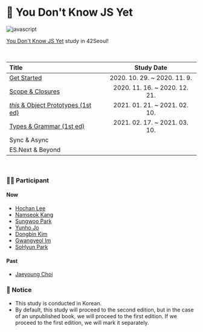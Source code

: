 # 🙅 You Don't Know JS Yet
![javascript](https://img.shields.io/badge/Javascript-YDNJSY-blue?logo=javascript)

[You Don't Know JS Yet](https://github.com/getify/You-Dont-Know-JS) study in 42Seoul!

<br>

| Title | Study Date | 
|:---|:---:|
| [Get Started](./1_Get_Started) | 2020. 10. 29. ~ 2020. 11. 9. |
| [Scope & Closures](./2_Scope_Closures) | 2020. 11. 16. ~ 2020. 12. 21. |
| [*this* & Object Prototypes (1st ed)](./3_this_Object_Prototypes) | 2021. 01. 21. ~ 2021. 02. 10. |
| [Types & Grammar (1st ed)](./4_Types_Grammars) | 2021. 02. 17. ~ 2021. 03. 10. |
| Sync & Async |  |
| ES.Next & Beyond |  |

<br>

### 👨‍💻 Participant
#### Now
- [Hochan Lee](https://github.com/hochan222)
- [Namseok Kang](https://github.com/nkink)
- [Sungwoo Park](https://github.com/cos18)
- [Yunho Jo](https://github.com/yujo11)
- [Dongbin Kim](https://github.com/dawnbeen)
- [Gwangyeol Im](https://github.com/GwangYeol-Im)
- [SoHyun Park](https://github.com/pje1740)

#### Past
- [Jaeyoung Choi](https://github.com/ExtraMortals)

### 📢 Notice
- This study is conducted in Korean.
- By default, this study will proceed to the second edition, but in the case of an unpublished book, we will proceed to the first edition. If we proceed to the first edition, we will mark it separately.
